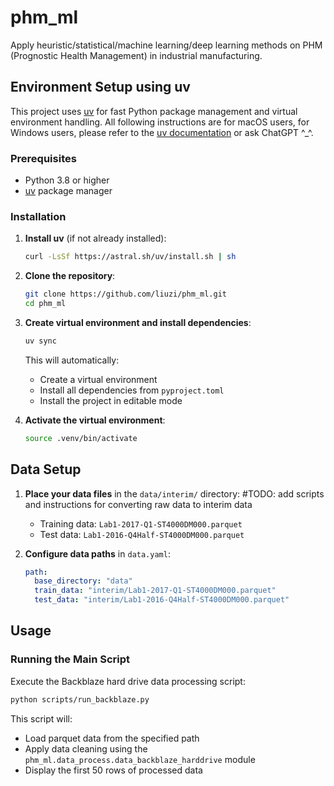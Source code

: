 # phm_ml
Apply heuristic/statistical/machine learning/deep learning methods on PHM (Prognostic Health Management) in industrial manufacturing.

## Environment Setup using uv

This project uses [uv](https://docs.astral.sh/uv/) for fast Python package management and virtual environment handling. All following instructions are for macOS users, for Windows users, please refer to the [uv documentation](https://docs.astral.sh/uv/getting-started/installation/) or ask ChatGPT ^_^.

### Prerequisites

- Python 3.8 or higher
- [uv](https://docs.astral.sh/uv/getting-started/installation/) package manager

### Installation

1. **Install uv** (if not already installed):
   ```bash
   curl -LsSf https://astral.sh/uv/install.sh | sh
   ```

2. **Clone the repository**:
   ```bash
   git clone https://github.com/liuzi/phm_ml.git
   cd phm_ml
   ```

3. **Create virtual environment and install dependencies**:
   ```bash
   uv sync
   ```

   This will automatically:
   - Create a virtual environment
   - Install all dependencies from `pyproject.toml`
   - Install the project in editable mode

4. **Activate the virtual environment**:
   ```bash
   source .venv/bin/activate 
   ```

## Data Setup

1. **Place your data files** in the `data/interim/` directory: #TODO: add scripts and instructions for converting raw data to interim data
   - Training data: `Lab1-2017-Q1-ST4000DM000.parquet`
   - Test data: `Lab1-2016-Q4Half-ST4000DM000.parquet`

2. **Configure data paths** in `data.yaml`:
   ```yaml
   path:
     base_directory: "data" 
     train_data: "interim/Lab1-2017-Q1-ST4000DM000.parquet"
     test_data: "interim/Lab1-2016-Q4Half-ST4000DM000.parquet"
   ```

## Usage

### Running the Main Script

Execute the Backblaze hard drive data processing script:

```bash
python scripts/run_backblaze.py
```

This script will:
- Load parquet data from the specified path
- Apply data cleaning using the `phm_ml.data_process.data_backblaze_harddrive` module
- Display the first 50 rows of processed data


